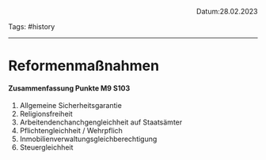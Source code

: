 <p align="right">Datum:28.02.2023</p>

Tags: #history 

---
# Reformenmaßnahmen
#### Zusammenfassung Punkte M9 S103
1. Allgemeine Sicherheitsgarantie
2. Religionsfreiheit
3. Arbeitendenchanchgengleichheit auf Staatsämter
4. Pflichtengleichheit / Wehrpflich
5. Inmobilienverwaltungsgleichberechtigung
6. Steuergleichheit